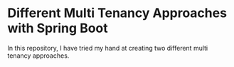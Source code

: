 # Different Multi Tenancy Approaches with Spring Boot
In this repository, I have tried my hand at creating two different multi tenancy approaches.
